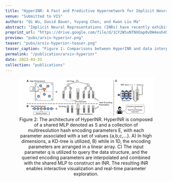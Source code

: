 ```yaml
---
title: "HyperINR: A Fast and Predictive Hypernetwork for Implicit Neural Representations via Knowledge Distillation"
venue: "Submitted to VIS"
authors: "Qi Wu, David Bauer, Yuyang Chen, and Kwan Liu Ma"
abstract: "Implicit Neural Representations (INRs) have recently exhibited immense potential in the field of scientific visualization for both data generation and visualization tasks. However, these representations often consist of large multi-layer perceptrons (MLPs), necessitating millions of operations for a single forward pass, consequently hindering interactive visual exploration. While reducing the size of the MLPs and employing efficient parametric encoding schemes can alleviate this issue, it compromises generalizability for unseen parameters, rendering it unsuitable for tasks such as temporal super-resolution. In this paper, we introduce HyperINR, a novel hypernetwork architecture capable of directly predicting the weights for a compact INR. By harnessing an ensemble of multiresolution hash encoding units in unison, the resulting INR attains state-of-the-art inference performance (up to 100x higher inference bandwidth) and can support interactive photo-realistic volume visualization. Additionally, by incorporating knowledge distillation, exceptional data and visualization generation quality is achieved, making our method valuable for real-time parameter exploration. We validate the effectiveness of the HyperINR architecture through a comprehensive ablation study. We showcase the versatility of HyperINR across three distinct scientific domains: novel view synthesis, temporal super-resolution of volume data, and volume rendering with dynamic global shadows. By simultaneously achieving efficiency and generalizability, HyperINR paves the way for applying INR in a wider array of scientific visualization applications."
preprint_url: "https://drive.google.com/file/d/1CY2WSxNTNXOap0vDW4euh4S6xJQf8UE7/view?usp=share_link"
preview: "pubs/arxiv-hyperinr.png"
teaser: "pubs/arxiv-hyperinr-teaser.png"
teaser_caption: "Figure 1: Comparisons between HyperINR and data interpolation for the temporal super-resolution task using the vortices dataset. Listed timesteps are midpoints of different interpolation intervals. HyperINR can directly predict the weights of a regular implicit neural representation (INR) for unseen parameters. The predicted INR is in general more accurate than data interpolation results and can support interactive volumetric path tracing."
permalink: "/publication/arxiv-hyperinr"
date: 2023-03-31
collection: "publications"
---
```

<!-- adding a comment here to avoid being captured by sitemap -->

<figure>
<img src="/images/pubs/arxiv-hyperinr-teaser-2.png" alt="image">
<figcaption align = "center">Figure 2: The architecture of HyperINR. HyperINR is composed of a shared MLP denoted as S and a collection of multiresolution hash encoding parameters E, with each parameter associated with a set of values {a,b,c,...}. A) In high dimensions, a KD-tree is utilized, B) while in 1D, the encoding parameters are arranged in a linear array. C) The input parameter q is utilized to query the data structure, and the queried encoding parameters are interpolated and combined with the shared MLP to construct an INR. The resulting INR enables interactive visualization and real-time parameter exploration.</figcaption>
</figure>
